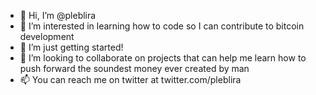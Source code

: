 - 👋 Hi, I’m @pleblira
- 👀 I’m interested in learning how to code so I can contribute to bitcoin development
- 🌱 I’m just getting started!
- 💞️ I’m looking to collaborate on projects that can help me learn how to push forward the soundest money ever created by man
- 📫 You can reach me on twitter at twitter.com/pleblira 

<!---
pleblira/pleblira is a ✨ special ✨ repository because its `README.md` (this file) appears on your GitHub profile.
You can click the Preview link to take a look at your changes.
--->
